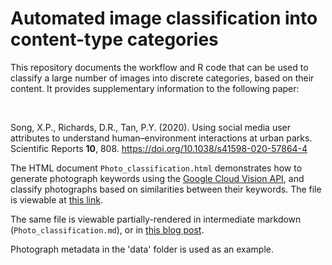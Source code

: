 # Automated image classification into content-type categories

This repository documents the workflow and R code that can be used to classify a large number of images into discrete categories, based on their content. It provides supplementary information to the following paper:  

&nbsp;

Song, X.P., Richards, D.R., Tan, P.Y. (2020). Using social media user attributes to understand human–environment interactions at urban parks. Scientific Reports **10**, 808. https://doi.org/10.1038/s41598-020-57864-4

The HTML document `Photo_classification.html` demonstrates how to generate photograph keywords using the [Google Cloud Vision API](https://cloud.google.com/vision/), and classify photographs based on similarities between their keywords. The file is viewable at [this link](http://htmlpreview.github.io/?https://github.com/xp-song/photo-classify/blob/master/Photo-classification.html). 

The same file is viewable partially-rendered in intermediate markdown (`Photo_classification.md`), or in [this blog post](https://xp-song.github.io/posts/photo-classify/).


Photograph metadata in the 'data' folder is used as an example. 

